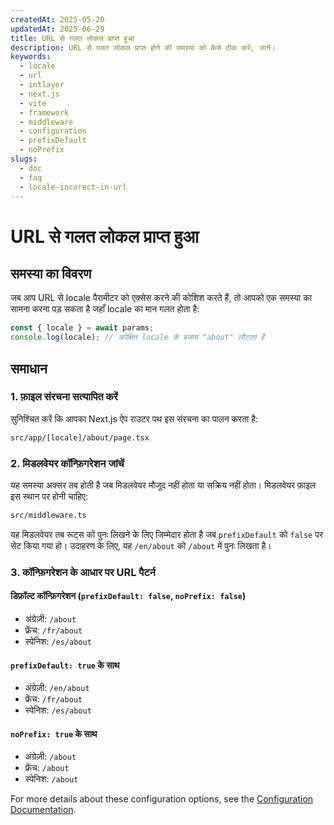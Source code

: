 ```yaml
---
createdAt: 2025-05-20
updatedAt: 2025-06-29
title: URL से गलत लोकल प्राप्त हुआ
description: URL से गलत लोकल प्राप्त होने की समस्या को कैसे ठीक करें, जानें।
keywords:
  - locale
  - url
  - intlayer
  - next.js
  - vite
  - framework
  - middleware
  - configuration
  - prefixDefault
  - noPrefix
slugs:
  - doc
  - faq
  - locale-incorect-in-url
---
```


# URL से गलत लोकल प्राप्त हुआ

## समस्या का विवरण

जब आप URL से locale पैरामीटर को एक्सेस करने की कोशिश करते हैं, तो आपको एक समस्या का सामना करना पड़ सकता है जहाँ locale का मान गलत होता है:

```js
const { locale } = await params;
console.log(locale); // अपेक्षित locale के बजाय "about" लौटाता है
```

## समाधान

### 1. फ़ाइल संरचना सत्यापित करें

सुनिश्चित करें कि आपका Next.js ऐप राउटर पथ इस संरचना का पालन करता है:

```bash
src/app/[locale]/about/page.tsx
```

### 2. मिडलवेयर कॉन्फ़िगरेशन जांचें

यह समस्या अक्सर तब होती है जब मिडलवेयर मौजूद नहीं होता या सक्रिय नहीं होता। मिडलवेयर फ़ाइल इस स्थान पर होनी चाहिए:

```bash
src/middleware.ts
```

यह मिडलवेयर तब रूट्स को पुनः लिखने के लिए जिम्मेदार होता है जब `prefixDefault` को `false` पर सेट किया गया हो। उदाहरण के लिए, यह `/en/about` को `/about` में पुनः लिखता है।

### 3. कॉन्फ़िगरेशन के आधार पर URL पैटर्न

#### डिफ़ॉल्ट कॉन्फ़िगरेशन (`prefixDefault: false`, `noPrefix: false`)

- अंग्रेज़ी: `/about`
- फ्रेंच: `/fr/about`
- स्पेनिश: `/es/about`

#### `prefixDefault: true` के साथ

- अंग्रेज़ी: `/en/about`
- फ्रेंच: `/fr/about`
- स्पेनिश: `/es/about`

#### `noPrefix: true` के साथ

- अंग्रेज़ी: `/about`
- फ्रेंच: `/about`
- स्पेनिश: `/about`

For more details about these configuration options, see the [Configuration Documentation](https://github.com/aymericzip/intlayer/blob/main/docs/docs/hi/configuration.md).
